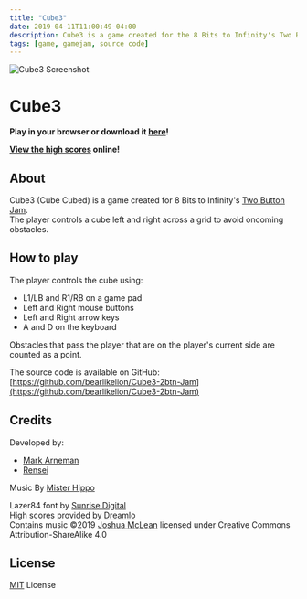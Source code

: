 ```yaml
---
title: "Cube3"
date: 2019-04-11T11:00:49-04:00
description: Cube3 is a game created for the 8 Bits to Infinity's Two Button Jam
tags: [game, gamejam, source code]
---
```


![Cube3 Screenshot](/images/cube3.png)

# Cube3

**Play in your browser or download it [here](https://bearlikelion.itch.io/cube3)!**

**[View the high scores](https://arneman.me/cube3/) online!**

## About

Cube3 (Cube Cubed) is a game created for 8 Bits to Infinity's [Two Button Jam](https://itch.io/jam/2buttonjam).\
The player controls a cube left and right across a grid to avoid oncoming obstacles.

## How to play

The player controls the cube using:

* L1/LB and R1/RB on a game pad
* Left and Right mouse buttons
* Left and Right arrow keys
* A and D on the keyboard

Obstacles that pass the player that are on the player's current side are counted as a point.

The source code is available on GitHub: [https://github.com/bearlikelion/Cube3-2btn-Jam](https://github.com/bearlikelion/Cube3-2btn-Jam)

## Credits

Developed by:

* [Mark Arneman](https://arneman.me)
* [Rensei](https://mobile.twitter.com/Rensei_)

Music By [Mister Hippo](https://m.soundcloud.com/creative-hippo)

Lazer84 font by [Sunrise Digital](https://sunrise-digital.net/font.html)\
High scores provided by [Dreamlo](http://dreamlo.com/)\
Contains music ©2019 [Joshua McLean](mrjoshuamclean.com) licensed under Creative Commons Attribution-ShareAlike 4.0

## License

[MIT](./LICENSE.md) License